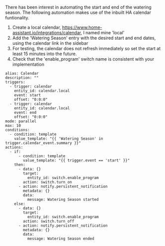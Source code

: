 There has been interest in automating the start and end of the watering season. The following automation makes use of the inbuilt HA calendar funtionality.

1. Create a local calendar, https://www.home-assistant.io/integrations/calendar, I named mine 'local'
2. Add the 'Watering Season' entry with the desired start and end dates, using the calendar link in the sidebar
3. For testing, the calendar does not refresh immediately so set the start at least 15 minutes into the future.
4. Check that the 'enable_program' switch name is consistent with your implementation
```
alias: Calendar
description: ""
triggers:
  - trigger: calendar
    entity_id: calendar.local
    event: start
    offset: "0:0:0"
  - trigger: calendar
    entity_id: calendar.local
    event: end
    offset: "0:0:0"
mode: parallel
max: 10
conditions:
  - condition: template
    value_template: "{{ 'Watering Season' in trigger.calendar_event.summary }}"
actions:
  - if:
      - condition: template
        value_template: "{{ trigger.event == 'start' }}"
    then:
      - data: {}
        target:
          entity_id: switch.enable_program
        action: switch.turn_on
      - action: notify.persistent_notification
        metadata: {}
        data:
          message: Watering Season started
    else:
      - data: {}
        target:
          entity_id: switch.enable_program
        action: switch.turn_off
      - action: notify.persistent_notification
        metadata: {}
        data:
          message: Watering Season ended
```

